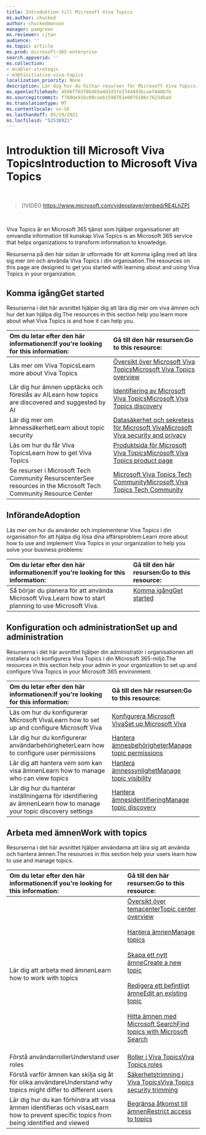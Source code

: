 ```yaml
---
title: Introduktion till Microsoft Viva Topics
ms.author: chucked
author: chuckedmonson
manager: pamgreen
ms.reviewer: cjtan
audience: ''
ms.topic: article
ms.prod: microsoft-365-enterprise
search.appverid: ''
ms.collection:
- enabler-strategic
- m365initiative-viva-topics
localization_priority: None
description: Lär dig hur du hittar resurser för Microsoft Viva Topics.
ms.openlocfilehash: 4596f703f86465e4d2d37e2744493bcaef440b7b
ms.sourcegitcommit: f780de91bc00caeb1598781e0076106c76234bad
ms.translationtype: MT
ms.contentlocale: sv-SE
ms.lasthandoff: 05/19/2021
ms.locfileid: "52538921"
---
```

# <a name="introduction-to-microsoft-viva-topics"></a><span data-ttu-id="fa434-103">Introduktion till Microsoft Viva Topics</span><span class="sxs-lookup"><span data-stu-id="fa434-103">Introduction to Microsoft Viva Topics</span></span>

</br>

> [!VIDEO https://www.microsoft.com/videoplayer/embed/RE4LhZP]  

</br>


<span data-ttu-id="fa434-104">Viva Topics är en Microsoft 365 tjänst som hjälper organisationer att omvandla information till kunskap.</span><span class="sxs-lookup"><span data-stu-id="fa434-104">Viva Topics is an Microsoft 365 service that helps organizations to transform information to knowledge.</span></span>

<span data-ttu-id="fa434-105">Resurserna på den här sidan är utformade för att komma igång med att lära sig mer om och använda Viva Topics i din organisation.</span><span class="sxs-lookup"><span data-stu-id="fa434-105">The resources on this page are designed to get you started with learning about and using Viva Topics in your organization.</span></span>

## <a name="get-started"></a><span data-ttu-id="fa434-106">Komma igång</span><span class="sxs-lookup"><span data-stu-id="fa434-106">Get started</span></span>

<span data-ttu-id="fa434-107">Resurserna i det här avsnittet hjälper dig att lära dig mer om viva ämnen och hur det kan hjälpa dig.</span><span class="sxs-lookup"><span data-stu-id="fa434-107">The resources in this section help you learn more about what Viva Topics is and how it can help you.</span></span>

| <span data-ttu-id="fa434-108">Om du letar efter den här informationen:</span><span class="sxs-lookup"><span data-stu-id="fa434-108">If you're looking for this information:</span></span> | <span data-ttu-id="fa434-109">Gå till den här resursen:</span><span class="sxs-lookup"><span data-stu-id="fa434-109">Go to this resource:</span></span> |
|:-----|:-----|
|<span data-ttu-id="fa434-110">Läs mer om Viva Topics</span><span class="sxs-lookup"><span data-stu-id="fa434-110">Learn more about Viva Topics</span></span>|[<span data-ttu-id="fa434-111">Översikt över Microsoft Viva Topics</span><span class="sxs-lookup"><span data-stu-id="fa434-111">Microsoft Viva Topics overview</span></span>](topic-experiences-overview.md)|
|<span data-ttu-id="fa434-112">Lär dig hur ämnen upptäcks och föreslås av AI</span><span class="sxs-lookup"><span data-stu-id="fa434-112">Learn how topics are discovered and suggested by AI</span></span>|[<span data-ttu-id="fa434-113">Identifiering av Microsoft Viva Topics</span><span class="sxs-lookup"><span data-stu-id="fa434-113">Microsoft Viva Topics discovery</span></span>](topic-experiences-discovery.md)|
|<span data-ttu-id="fa434-114">Lär dig mer om ämnessäkerhet</span><span class="sxs-lookup"><span data-stu-id="fa434-114">Learn about topic security</span></span>|[<span data-ttu-id="fa434-115">Datasäkerhet och sekretess för Microsoft Viva</span><span class="sxs-lookup"><span data-stu-id="fa434-115">Microsoft Viva security and privacy</span></span>](topic-experiences-security-privacy.md)|
|<span data-ttu-id="fa434-116">Läs om hur du får Viva Topics</span><span class="sxs-lookup"><span data-stu-id="fa434-116">Learn how to get Viva Topics</span></span>|[<span data-ttu-id="fa434-117">Produktsida för Microsoft Viva Topics</span><span class="sxs-lookup"><span data-stu-id="fa434-117">Microsoft Viva Topics product page</span></span>](https://www.microsoft.com/microsoft-viva/topics?activetab=pivot%3aoverviewtab)|
|<span data-ttu-id="fa434-118">Se resurser i Microsoft Tech Community Resurscenter</span><span class="sxs-lookup"><span data-stu-id="fa434-118">See resources in the Microsoft Tech Community Resource Center</span></span>|[<span data-ttu-id="fa434-119">Microsoft Viva Topics Tech Community</span><span class="sxs-lookup"><span data-stu-id="fa434-119">Microsoft Viva Topics Tech Community</span></span>](https://resources.techcommunity.microsoft.com/viva-topics/)|



## <a name="adoption"></a><span data-ttu-id="fa434-120">Införande</span><span class="sxs-lookup"><span data-stu-id="fa434-120">Adoption</span></span>

<span data-ttu-id="fa434-121">Läs mer om hur du använder och implementerar Viva Topics i din organisation för att hjälpa dig lösa dina affärsproblem:</span><span class="sxs-lookup"><span data-stu-id="fa434-121">Learn more about how to use and implement Viva Topics in your organization to help you solve your business problems:</span></span> 

| <span data-ttu-id="fa434-122">Om du letar efter den här informationen:</span><span class="sxs-lookup"><span data-stu-id="fa434-122">If you're looking for this information:</span></span> | <span data-ttu-id="fa434-123">Gå till den här resursen:</span><span class="sxs-lookup"><span data-stu-id="fa434-123">Go to this resource:</span></span> |
|:-----|:-----|
|<span data-ttu-id="fa434-124">Så börjar du planera för att använda Microsoft Viva.</span><span class="sxs-lookup"><span data-stu-id="fa434-124">Learn how to start planning to use Microsoft Viva.</span></span> |[<span data-ttu-id="fa434-125">Komma igång</span><span class="sxs-lookup"><span data-stu-id="fa434-125">Get started</span></span>](topics-adoption-getstarted.md)<br><br>|  

## <a name="set-up-and-administration"></a><span data-ttu-id="fa434-126">Konfiguration och administration</span><span class="sxs-lookup"><span data-stu-id="fa434-126">Set up and administration</span></span>

<span data-ttu-id="fa434-127">Resurserna i det här avsnittet hjälper din administratör i organisationen att installera och konfigurera Viva Topics i din Microsoft 365-miljö.</span><span class="sxs-lookup"><span data-stu-id="fa434-127">The resources in this section help your admin in your organization to set up and configure Viva Topics in your Microsoft 365 environment.</span></span>

| <span data-ttu-id="fa434-128">Om du letar efter den här informationen:</span><span class="sxs-lookup"><span data-stu-id="fa434-128">If you're looking for this information:</span></span> | <span data-ttu-id="fa434-129">Gå till den här resursen:</span><span class="sxs-lookup"><span data-stu-id="fa434-129">Go to this resource:</span></span> |
|:-----|:-----|
|<span data-ttu-id="fa434-130">Läs om hur du konfigurerar Microsoft Viva</span><span class="sxs-lookup"><span data-stu-id="fa434-130">Learn how to set up and configure Microsoft Viva</span></span>|[<span data-ttu-id="fa434-131">Konfigurera Microsoft Viva</span><span class="sxs-lookup"><span data-stu-id="fa434-131">Set up Microsoft Viva</span></span>](set-up-topic-experiences.md)|
|<span data-ttu-id="fa434-132">Lär dig hur du konfigurerar användarbehörigheter</span><span class="sxs-lookup"><span data-stu-id="fa434-132">Learn how to configure user permissions</span></span>|[<span data-ttu-id="fa434-133">Hantera ämnesbehörigheter</span><span class="sxs-lookup"><span data-stu-id="fa434-133">Manage topic permissions</span></span>](topic-experiences-user-permissions.md)|
|<span data-ttu-id="fa434-134">Lär dig att hantera vem som kan visa ämnen</span><span class="sxs-lookup"><span data-stu-id="fa434-134">Learn how to manage who can view topics</span></span>|[<span data-ttu-id="fa434-135">Hantera ämnessynlighet</span><span class="sxs-lookup"><span data-stu-id="fa434-135">Manage topic visibility</span></span>](topic-experiences-knowledge-rules.md)|
|<span data-ttu-id="fa434-136">Lär dig hur du hanterar inställningarna för identifiering av ämnen</span><span class="sxs-lookup"><span data-stu-id="fa434-136">Learn how to manage your topic discovery settings</span></span>|[<span data-ttu-id="fa434-137">Hantera ämnesidentifiering</span><span class="sxs-lookup"><span data-stu-id="fa434-137">Manage topic discovery</span></span>](topic-experiences-discovery.md)|

## <a name="work-with-topics"></a><span data-ttu-id="fa434-138">Arbeta med ämnen</span><span class="sxs-lookup"><span data-stu-id="fa434-138">Work with topics</span></span>

<span data-ttu-id="fa434-139">Resurserna i det här avsnittet hjälper användarna att lära sig att använda och hantera ämnen.</span><span class="sxs-lookup"><span data-stu-id="fa434-139">The resources in this section help your users learn how to use and manage topics.</span></span>

| <span data-ttu-id="fa434-140">Om du letar efter den här informationen:</span><span class="sxs-lookup"><span data-stu-id="fa434-140">If you're looking for this information:</span></span> | <span data-ttu-id="fa434-141">Gå till den här resursen:</span><span class="sxs-lookup"><span data-stu-id="fa434-141">Go to this resource:</span></span> |
|:-----|:-----|
|<span data-ttu-id="fa434-142">Lär dig att arbeta med ämnen</span><span class="sxs-lookup"><span data-stu-id="fa434-142">Learn how to work with topics</span></span>|[<span data-ttu-id="fa434-143">Översikt över temacenter</span><span class="sxs-lookup"><span data-stu-id="fa434-143">Topic center overview</span></span>](topic-center-overview.md)<br><br>[<span data-ttu-id="fa434-144">Hantera ämnen</span><span class="sxs-lookup"><span data-stu-id="fa434-144">Manage topics</span></span>](manage-topics.md)<br><br>[<span data-ttu-id="fa434-145">Skapa ett nytt ämne</span><span class="sxs-lookup"><span data-stu-id="fa434-145">Create a new topic</span></span>](create-a-topic.md)<br><br>[<span data-ttu-id="fa434-146">Redigera ett befintligt ämne</span><span class="sxs-lookup"><span data-stu-id="fa434-146">Edit an existing topic</span></span>](edit-a-topic.md)<br><br>[<span data-ttu-id="fa434-147">Hitta ämnen med Microsoft Search</span><span class="sxs-lookup"><span data-stu-id="fa434-147">Find topics with Microsoft Search</span></span>](search.md)<br><br>|
|<span data-ttu-id="fa434-148">Förstå användarroller</span><span class="sxs-lookup"><span data-stu-id="fa434-148">Understand user roles</span></span>|[<span data-ttu-id="fa434-149">Roller i Viva Topics</span><span class="sxs-lookup"><span data-stu-id="fa434-149">Viva Topics roles</span></span>](topic-experiences-roles.md)|
|<span data-ttu-id="fa434-150">Förstå varför ämnen kan skilja sig åt för olika användare</span><span class="sxs-lookup"><span data-stu-id="fa434-150">Understand why topics might differ to different users</span></span>|[<span data-ttu-id="fa434-151">Säkerhetstrimning i Viva Topics</span><span class="sxs-lookup"><span data-stu-id="fa434-151">Viva Topics security trimming</span></span>](topic-experiences-security-trimming.md)|
|<span data-ttu-id="fa434-152">Lär dig hur du kan förhindra att vissa ämnen identifieras och visas</span><span class="sxs-lookup"><span data-stu-id="fa434-152">Learn how to prevent specific topics from being identified and viewed</span></span>|[<span data-ttu-id="fa434-153">Begränsa åtkomst till ämnen</span><span class="sxs-lookup"><span data-stu-id="fa434-153">Restrict access to topics</span></span>](restrict-access-to-topics.md)|





